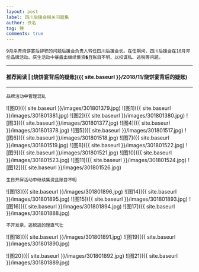 ```yaml
---
layout: post
label: 四川后援会相关问题集
author: 佚名
tag: 锤
comments: true
---
```


    9月杀青烧饼宴后辞职的问题后援会负责人转任四川后援会长。在任期间，四川后援会在10月邓伦品牌活动、庆生活动中暴露出继续集资�且账目不明、以权谋私、逃税等问题。

---
#### 推荐阅读 | [烧饼宴背后的疑账]({{ site.baseurl }}/2018/11/烧饼宴背后的疑账)
---

    品牌活动中管理混乱

![图0]({{ site.baseurl }}/images/301801379.jpg)
![图1]({{ site.baseurl }}/images/301801381.jpg)
![图2]({{ site.baseurl }}/images/301801380.jpg)
![图3]({{ site.baseurl }}/images/301801377.jpg)
![图4]({{ site.baseurl }}/images/301801378.jpg)
![图5]({{ site.baseurl }}/images/301801517.jpg)
![图6]({{ site.baseurl }}/images/301801518.jpg)
![图7]({{ site.baseurl }}/images/301801519.jpg)
![图8]({{ site.baseurl }}/images/301801522.jpg)
![图9]({{ site.baseurl }}/images/301801521.jpg)
![图10]({{ site.baseurl }}/images/301801523.jpg)
![图11]({{ site.baseurl }}/images/301801524.jpg)
![图12]({{ site.baseurl }}/images/301801526.jpg)
    
    生日开屏活动中继续集资且账目不明

![图13]({{ site.baseurl }}/images/301801896.jpg)
![图14]({{ site.baseurl }}/images/301801895.jpg)
![图15]({{ site.baseurl }}/images/301801893.jpg)
![图16]({{ site.baseurl }}/images/301801894.jpg)
![图17]({{ site.baseurl }}/images/301801888.jpg)
    
    不开发票，逃税逃的理直气壮

![图18]({{ site.baseurl }}/images/301801891.jpg)
![图19]({{ site.baseurl }}/images/301801890.jpg)

![图20]({{ site.baseurl }}/images/301801892.jpg)
![图21]({{ site.baseurl }}/images/301801889.jpg)
